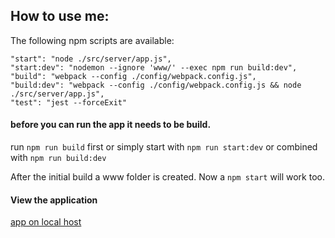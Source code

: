## How to use me:

The following npm scripts are available:

```
"start": "node ./src/server/app.js",
"start:dev": "nodemon --ignore 'www/' --exec npm run build:dev",
"build": "webpack --config ./config/webpack.config.js",
"build:dev": "webpack --config ./config/webpack.config.js && node ./src/server/app.js",
"test": "jest --forceExit"
```

#### before you can run the app it needs to be build.
run ```npm run build``` first or simply start with ```npm run start:dev``` or combined with ```npm run build:dev```

After the initial build a www folder is created. 
Now a ```npm start``` will work too.

#### View the application
[app on local host](http://localhost:4000)